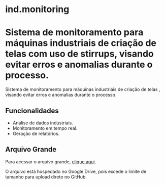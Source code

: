 # ind.monitoring

Sistema de monitoramento para máquinas industriais de criação de telas com uso de stirrups, visando evitar erros e anomalias durante o processo.
=======
Sistema de monitoramento para máquinas industriais de criação de telas , visando evitar erros e anomalias durante o processo.

## Funcionalidades

- Análise de dados industriais.
- Monitoramento em tempo real.
- Geração de relatórios.

## Arquivo Grande

Para acessar o arquivo grande, [clique aqui]([https://drive.google.com/your-link-aqui](https://drive.google.com/file/d/1dNHYHX8Q2clOtqK7QQXq04WuUCK7rKO4/view?usp=sharing)).

O arquivo está hospedado no Google Drive, pois excede o limite de tamanho para upload direto no GitHub.



